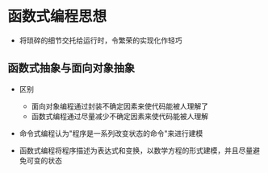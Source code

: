 # 函数式编程思想

- 将琐碎的细节交托给运行时，令繁荣的实现化作轻巧

## 函数式抽象与面向对象抽象

- 区别
  - 面向对象编程通过封装不确定因素来使代码能被人理解了
  - 函数式编程通过尽量减少不确定因素来使代码能被人理解

- 命令式编程认为"程序是一系列改变状态的命令"来进行建模
- 函数式编程将程序描述为表达式和变换，以数学方程的形式建模，并且尽量避免可变的状态